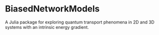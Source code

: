 # BiasedNetworkModels
A Julia package for exploring quantum transport phenomena in 2D and 3D systems with an intrinsic energy gradient.
